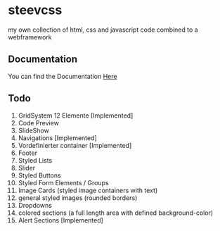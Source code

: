 # steevcss
my own collection of html, css and javascript code combined to a webframework

## Documentation
You can find the Documentation [Here](https://steevlp.github.io/steevcss/)

## Todo
1. GridSystem 12 Elemente [Implemented]
2. Code Preview
3. SlideShow
4. Navigations [Implemented]
5. Vordefinierter container [Implemented]
6. Footer
7. Styled Lists
8. Slider
9. Styled Buttons
10. Styled Form Elements / Groups
11. Image Cards (styled image containers with text)
12. general styled images (rounded borders)
13. Dropdowns
14. colored sections (a full length area with defined background-color)
15. Alert Sections [Implemented]
